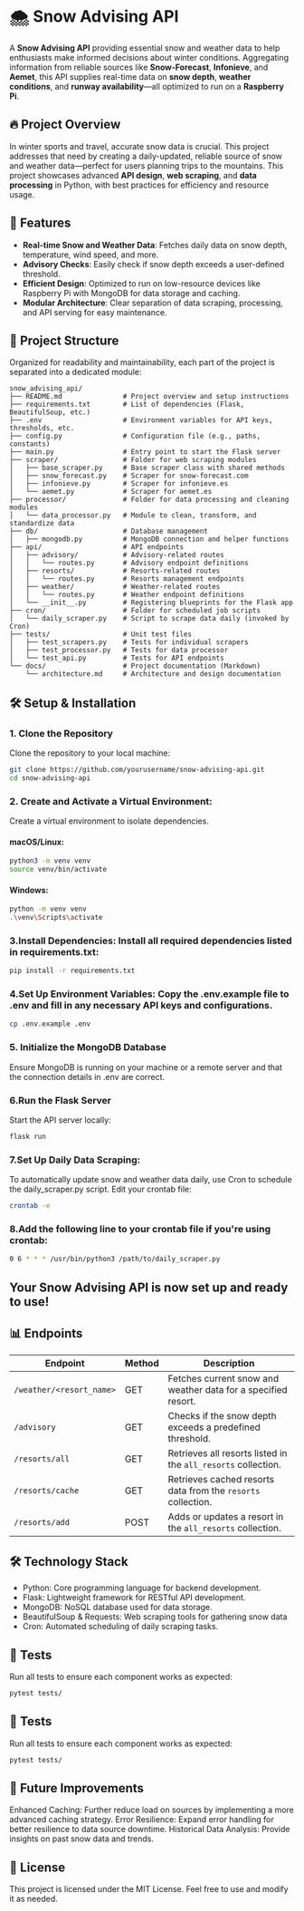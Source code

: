 # 🌨️ Snow Advising API

A **Snow Advising API** providing essential snow and weather data to help enthusiasts make informed decisions about winter conditions. Aggregating information from reliable sources like **Snow-Forecast**, **Infonieve**, and **Aemet**, this API supplies real-time data on **snow depth**, **weather conditions**, and **runway availability**—all optimized to run on a **Raspberry Pi**.

## 🔥 Project Overview

In winter sports and travel, accurate snow data is crucial. This project addresses that need by creating a daily-updated, reliable source of snow and weather data—perfect for users planning trips to the mountains. This project showcases advanced **API design**, **web scraping**, and **data processing** in Python, with best practices for efficiency and resource usage.

## 🚀 Features

- **Real-time Snow and Weather Data**: Fetches daily data on snow depth, temperature, wind speed, and more.
- **Advisory Checks**: Easily check if snow depth exceeds a user-defined threshold.
- **Efficient Design**: Optimized to run on low-resource devices like Raspberry Pi with MongoDB for data storage and caching.
- **Modular Architecture**: Clear separation of data scraping, processing, and API serving for easy maintenance.

## 📁 Project Structure

Organized for readability and maintainability, each part of the project is separated into a dedicated module:

```plaintext
snow_advising_api/
├── README.md               # Project overview and setup instructions
├── requirements.txt        # List of dependencies (Flask, BeautifulSoup, etc.)
├── .env                    # Environment variables for API keys, thresholds, etc.
├── config.py               # Configuration file (e.g., paths, constants)
├── main.py                 # Entry point to start the Flask server
├── scraper/                # Folder for web scraping modules
│   ├── base_scraper.py     # Base scraper class with shared methods
│   ├── snow_forecast.py    # Scraper for snow-forecast.com
│   ├── infonieve.py        # Scraper for infonieve.es
│   └── aemet.py            # Scraper for aemet.es
├── processor/              # Folder for data processing and cleaning modules
│   └── data_processor.py   # Module to clean, transform, and standardize data
├── db/                     # Database management
│   ├── mongodb.py          # MongoDB connection and helper functions
├── api/                    # API endpoints
│   ├── advisory/           # Advisory-related routes
│   │   └── routes.py       # Advisory endpoint definitions
│   ├── resorts/            # Resorts-related routes
│   │   └── routes.py       # Resorts management endpoints
│   ├── weather/            # Weather-related routes
│   │   └── routes.py       # Weather endpoint definitions
│   └── __init__.py         # Registering blueprints for the Flask app
├── cron/                   # Folder for scheduled job scripts
│   └── daily_scraper.py    # Script to scrape data daily (invoked by Cron)
├── tests/                  # Unit test files
│   ├── test_scrapers.py    # Tests for individual scrapers
│   ├── test_processor.py   # Tests for data processor
│   └── test_api.py         # Tests for API endpoints
└── docs/                   # Project documentation (Markdown)
    └── architecture.md     # Architecture and design documentation
```

## 🛠️ Setup & Installation

### 1. Clone the Repository
Clone the repository to your local machine:
```bash
git clone https://github.com/yourusername/snow-advising-api.git
cd snow-advising-api
```

### 2. Create and Activate a Virtual Environment:
Create a virtual environment to isolate dependencies.

#### macOS/Linux:
```bash
python3 -m venv venv
source venv/bin/activate
```
#### Windows:
```bash
python -m venv venv
.\venv\Scripts\activate
```
### 3.Install Dependencies: Install all required dependencies listed in requirements.txt:
```bash
pip install -r requirements.txt
```

### 4.Set Up Environment Variables: Copy the .env.example file to .env and fill in any necessary API keys and configurations.
```bash
cp .env.example .env
```
### 5. Initialize the MongoDB Database
Ensure MongoDB is running on your machine or a remote server and that the connection details in .env are correct.

### 6.Run the Flask Server
Start the API server locally:
```bash
flask run
```
### 7.Set Up Daily Data Scraping: 
To automatically update snow and weather data daily, use Cron to schedule the daily_scraper.py script. Edit your crontab file:
```bash
crontab -e
```
### 8.Add the following line to your crontab file if you're using crontab:
```bash
0 6 * * * /usr/bin/python3 /path/to/daily_scraper.py
```

## Your Snow Advising API is now set up and ready to use!

## 📊 Endpoints
| Endpoint             | Method | Description                                                |
|----------------------|--------|------------------------------------------------------------|
| `/weather/<resort_name>` | GET    | Fetches current snow and weather data for a specified resort. |
| `/advisory`          | GET    | Checks if the snow depth exceeds a predefined threshold.   |
| `/resorts/all`       | GET    | Retrieves all resorts listed in the `all_resorts` collection. |
| `/resorts/cache`     | GET    | Retrieves cached resorts data from the `resorts` collection. |
| `/resorts/add`       | POST   | Adds or updates a resort in the `all_resorts` collection.  |

## 🛠️ Technology Stack
- Python: Core programming language for backend development.
- Flask: Lightweight framework for RESTful API development.
- MongoDB: NoSQL database used for data storage.
- BeautifulSoup & Requests: Web scraping tools for gathering snow data
- Cron: Automated scheduling of daily scraping tasks.

## 🧪 Tests
Run all tests to ensure each component works as expected:

```bash
pytest tests/
```

## 🧪 Tests
Run all tests to ensure each component works as expected:

```bash
pytest tests/
```

## 🔗 Future Improvements
Enhanced Caching: Further reduce load on sources by implementing a more advanced caching strategy.
Error Resilience: Expand error handling for better resilience to data source downtime.
Historical Data Analysis: Provide insights on past snow data and trends.

## 📜 License
This project is licensed under the MIT License. Feel free to use and modify it as needed.